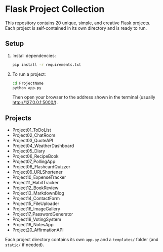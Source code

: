 # Flask Project Collection

This repository contains 20 unique, simple, and creative Flask projects. Each project is self-contained in its own directory and is ready to run.

## Setup

1. Install dependencies:
   ```bash
   pip install -r requirements.txt
   ```

2. To run a project:
   ```bash
   cd ProjectName
   python app.py
   ```
   Then open your browser to the address shown in the terminal (usually http://127.0.0.1:5000/).

## Projects

- Project01_ToDoList
- Project02_ChatRoom
- Project03_QuoteAPI
- Project04_WeatherDashboard
- Project05_Diary
- Project06_RecipeBook
- Project07_PollingApp
- Project08_FlashcardQuizzer
- Project09_URLShortener
- Project10_ExpenseTracker
- Project11_HabitTracker
- Project12_BookReview
- Project13_MarkdownBlog
- Project14_ContactForm
- Project15_FileUploader
- Project16_ImageGallery
- Project17_PasswordGenerator
- Project18_VotingSystem
- Project19_NotesApp
- Project20_AffirmationAPI

Each project directory contains its own `app.py` and a `templates/` folder (and `static/` if needed). 